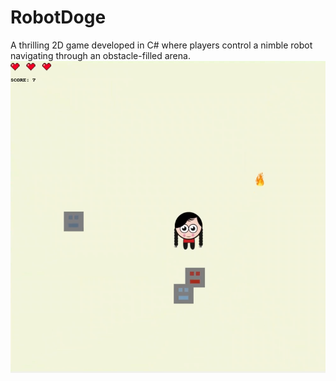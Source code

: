 # RobotDoge
A thrilling 2D game developed in C# where players control a nimble robot navigating through an obstacle-filled arena. 
![Game Screenshot](https://github.com/Kushsharma1/RobotDodge-Game/blob/main/Resources/images/Robot%20DOdge.png)

